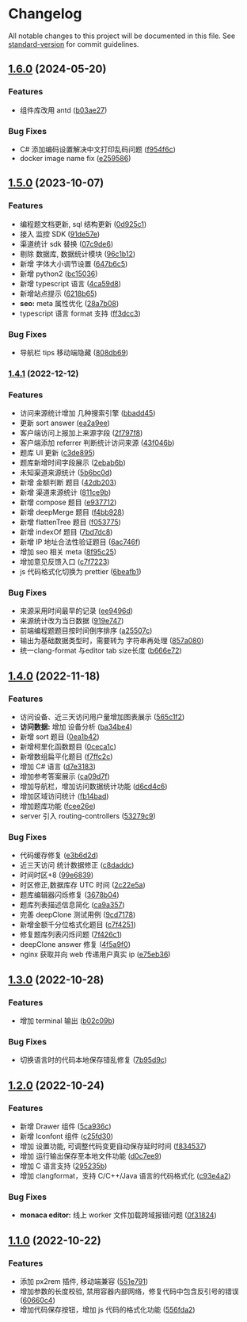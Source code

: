 # Changelog

All notable changes to this project will be documented in this file. See [standard-version](https://github.com/conventional-changelog/standard-version) for commit guidelines.

## [1.6.0](https://github.com/xjq7/runcode/compare/v1.5.0...v1.6.0) (2024-05-20)


### Features

* 组件库改用 antd ([b03ae27](https://github.com/xjq7/runcode/commit/b03ae2783d8d32dd83e10a3d98f780726dbececd))


### Bug Fixes

* C# 添加编码设置解决中文打印乱码问题 ([f954f6c](https://github.com/xjq7/runcode/commit/f954f6c0c5c08588e3c4f5eaf41616d326e6b460))
* docker image name fix ([e259586](https://github.com/xjq7/runcode/commit/e2595863737b9e864bf34827322515bcf3303390))

## [1.5.0](https://github.com/xjq7/runcode/compare/v1.4.1...v1.5.0) (2023-10-07)


### Features

* 编程题文档更新, sql 结构更新 ([0d925c1](https://github.com/xjq7/runcode/commit/0d925c13db94c77c86399f02ba42663ad95ef7d5))
* 接入 监控 SDK ([91de57e](https://github.com/xjq7/runcode/commit/91de57ec81ca0684a8f81fca3d674081c512ff2e))
* 渠道统计 sdk 替换 ([07c9de6](https://github.com/xjq7/runcode/commit/07c9de6c48a71b738c26d08fe30ef9e130e54e6c))
* 剔除 数据库, 数据统计模块 ([96c1b12](https://github.com/xjq7/runcode/commit/96c1b122d7ba1bba1ceb512b15fcc6bb71ecf22d))
* 新增 字体大小调节设置 ([647b6c5](https://github.com/xjq7/runcode/commit/647b6c5d4d31a91dedd3e14ba17b3edddfa71261))
* 新增 python2 ([bc15036](https://github.com/xjq7/runcode/commit/bc150369a8e3b1c94c8a81829bde784246c746dd))
* 新增 typescript 语言 ([4ca59d8](https://github.com/xjq7/runcode/commit/4ca59d81ae213bc7fac3b86a6c66c11305062c19))
* 新增站点提示 ([6218b65](https://github.com/xjq7/runcode/commit/6218b65fed1beca7d3c9d61adda2d81b36f80d50))
* **seo:** meta 属性优化 ([28a7b08](https://github.com/xjq7/runcode/commit/28a7b08c557b693650841ff54ed01d4939ac081e))
* typescript 语言 format 支持 ([ff3dcc3](https://github.com/xjq7/runcode/commit/ff3dcc3a120a27336f341aa3a1e0f8bf84b1feee))


### Bug Fixes

* 导航栏 tips 移动端隐藏 ([808db69](https://github.com/xjq7/runcode/commit/808db69a98357dcd1c93d98d1597fe8fabbaad72))

### [1.4.1](https://github.com/xjq7/runcode/compare/v1.4.0...v1.4.1) (2022-12-12)


### Features

* 访问来源统计增加 几种搜索引擎 ([bbadd45](https://github.com/xjq7/runcode/commit/bbadd45bee6bc4d43da10d3cc6d0cb8248c2ef81))
* 更新 sort answer ([ea2a9ee](https://github.com/xjq7/runcode/commit/ea2a9ee4ca0edb5cb7ea420c551dd0537c3308a2))
* 客户端访问上报加上来源字段 ([2f797f8](https://github.com/xjq7/runcode/commit/2f797f82a28295574aca6cef028fc014427262be))
* 客户端添加 referrer 判断统计访问来源 ([43f046b](https://github.com/xjq7/runcode/commit/43f046b252489b0e72e05e171f15af07ca8bca1a))
* 题库 UI 更新 ([c3de895](https://github.com/xjq7/runcode/commit/c3de895ecb49d1af4b71f3ce7b9adb9db422adba))
* 题库新增时间字段展示 ([2ebab6b](https://github.com/xjq7/runcode/commit/2ebab6b3961e54ae0ec6a210d5397417c15a9372))
* 未知渠道来源统计 ([5b6bc0d](https://github.com/xjq7/runcode/commit/5b6bc0daca252abfce923ab75b3328836c9731e2))
* 新增 金额判断 题目 ([42db203](https://github.com/xjq7/runcode/commit/42db20356a605fee9231d1a73460cc8f4cfb08f2))
* 新增 渠道来源统计 ([811ce9b](https://github.com/xjq7/runcode/commit/811ce9b29a8d8a51a8b4722fcabde462e26e0856))
* 新增 compose 题目 ([e937712](https://github.com/xjq7/runcode/commit/e9377120e9e196556b100e3fb81c6000437a1aa1))
* 新增 deepMerge 题目 ([f4bb928](https://github.com/xjq7/runcode/commit/f4bb928626a78740a3c265af0ad84528ec6b24cd))
* 新增 flattenTree 题目 ([f053775](https://github.com/xjq7/runcode/commit/f053775cd5a7e17a571832f381cc6e0868693418))
* 新增 indexOf 题目 ([7bd7dc8](https://github.com/xjq7/runcode/commit/7bd7dc8e332009d5af06e58ee0905f4464ae694e))
* 新增 IP 地址合法性验证题目 ([6ac746f](https://github.com/xjq7/runcode/commit/6ac746f4fdeb7692c03cf4b0a51aaecb6685d9cf))
* 增加 seo 相关 meta ([8f95c25](https://github.com/xjq7/runcode/commit/8f95c252fe957d51abb12938427e581debd67e37))
* 增加意见反馈入口 ([c7f7223](https://github.com/xjq7/runcode/commit/c7f7223900960defe7b8c3ac1a63114fbc3c47bb))
* js 代码格式化切换为 prettier ([6beafb1](https://github.com/xjq7/runcode/commit/6beafb16b66a6dbcf5c2e8b3ce569318b42b1da1))


### Bug Fixes

* 来源采用时间最早的记录 ([ee9496d](https://github.com/xjq7/runcode/commit/ee9496dafba14e48a60d5a90153cbcc45adf4d89))
* 来源统计改为当日数据 ([919e747](https://github.com/xjq7/runcode/commit/919e747c18f61880e47c08ad22df992117549986))
* 前端编程题题目按时间倒序排序 ([a25507c](https://github.com/xjq7/runcode/commit/a25507c5f060440700ea70aac7cfd445a04ac1f9))
* 输出为基础数据类型时，需要转为 字符串再处理 ([857a080](https://github.com/xjq7/runcode/commit/857a08056d9380df3e5b3e69237a7988d71d4b87))
* 统一clang-format 与editor tab size长度 ([b666e72](https://github.com/xjq7/runcode/commit/b666e724ef3a36f2144be645e7d8b2c5efa9f187))

## [1.4.0](https://github.com/xjq7/runcode/compare/v1.3.0...v1.4.0) (2022-11-18)


### Features

* 访问设备、近三天访问用户量增加图表展示 ([565c1f2](https://github.com/xjq7/runcode/commit/565c1f218ad94bf4816077aefeb97b52fb9886bf))
* **访问数据:** 增加 设备分析 ([ba34be4](https://github.com/xjq7/runcode/commit/ba34be42e90a349fe200d11f4385f2391d896f54))
* 新增 sort 题目 ([0ea1b42](https://github.com/xjq7/runcode/commit/0ea1b4270768534a16495a057e7c3f700a4601ac))
* 新增柯里化函数题目 ([0ceca1c](https://github.com/xjq7/runcode/commit/0ceca1c8d6fc9aa8d71ce973040f2b23c4f8bfa8))
* 新增数组扁平化题目 ([f7ffc2c](https://github.com/xjq7/runcode/commit/f7ffc2cbb5fe6f9ec1178d01577b55309dd888d4))
* 增加 C# 语言 ([d7e3183](https://github.com/xjq7/runcode/commit/d7e3183555c6a8f9c17ebccc123d973ad56d11ae))
* 增加参考答案展示 ([ca09d7f](https://github.com/xjq7/runcode/commit/ca09d7f99e87ebb74d0389fca5dd7eea641a3658))
* 增加导航栏，增加访问数据统计功能 ([d6cd4c6](https://github.com/xjq7/runcode/commit/d6cd4c67863bf9465895750ed84459cab5725c6f))
* 增加区域访问统计 ([fb14bad](https://github.com/xjq7/runcode/commit/fb14bad822fc44339b6a9395bdfa8b4a76026400))
* 增加题库功能 ([fcee26e](https://github.com/xjq7/runcode/commit/fcee26ec2731ef5534ae7109accba57bc03d4d10))
* server 引入 routing-controllers ([53279c9](https://github.com/xjq7/runcode/commit/53279c96ea09da8c5bab9bdd1a883bfbec7a0397))


### Bug Fixes

* 代码缓存修复 ([e3b6d2d](https://github.com/xjq7/runcode/commit/e3b6d2d542832e46bd7c2f0a7d9d5267fa2c1e37))
* 近三天访问 统计数据修正 ([c8daddc](https://github.com/xjq7/runcode/commit/c8daddc77a3fd6bd6f6af64cbd92abf9df0d914b))
* 时间时区+8 ([99e6839](https://github.com/xjq7/runcode/commit/99e6839e0999f84b530185a3ee2200addad6c454))
* 时区修正,数据库存 UTC 时间 ([2c22e5a](https://github.com/xjq7/runcode/commit/2c22e5aa921c964a23f60331b6d8eb148e72c1ab))
* 题库编辑器闪烁修复 ([3678b04](https://github.com/xjq7/runcode/commit/3678b0408ee7fbbfcf92a201f56432a548565784))
* 题库列表描述信息简化 ([ca9a357](https://github.com/xjq7/runcode/commit/ca9a357ca617a45bc2ad85159ab3abfdf3b6b1b5))
* 完善 deepClone 测试用例 ([9cd7178](https://github.com/xjq7/runcode/commit/9cd7178d9e1599cef98c4ce333a002e9855b549c))
* 新增金额千分位格式化题目 ([c7f4251](https://github.com/xjq7/runcode/commit/c7f42514e23f2a98a6cc6ff52b2824d5c90f41d9))
* 修复题库列表闪烁问题 ([7f426c1](https://github.com/xjq7/runcode/commit/7f426c1e2379792d74e37ff4abd7116e1f2788b0))
* deepClone answer 修复 ([4f5a9f0](https://github.com/xjq7/runcode/commit/4f5a9f0fcb10d98e0f052c25d4cbac208e21a5e8))
* nginx 获取并向 web 传递用户真实 ip ([e75eb36](https://github.com/xjq7/runcode/commit/e75eb36e9a80765f89b9ece3b07944d007dc3c9f))

## [1.3.0](https://github.com/xjq7/runcode/compare/v1.2.0...v1.3.0) (2022-10-28)

### Features

- 增加 terminal 输出 ([b02c09b](https://github.com/xjq7/runcode/commit/b02c09be18a7b7e6469c8f320d185c10a9537f72))

### Bug Fixes

- 切换语言时的代码本地保存错乱修复 ([7b95d9c](https://github.com/xjq7/runcode/commit/7b95d9cf81b890ea067e6ee400a34a2aba1aaaa8))

## [1.2.0](https://github.com/xjq7/runcode/compare/v1.1.0...v1.2.0) (2022-10-24)

### Features

- 新增 Drawer 组件 ([5ca936c](https://github.com/xjq7/runcode/commit/5ca936c9886464c511b456e34cebebdb8fb32f27))
- 新增 Iconfont 组件 ([c25fd30](https://github.com/xjq7/runcode/commit/c25fd305bdee66e9d47cbfcf15b3b5c3ed080a29))
- 增加 设置功能, 可调整代码变更自动保存延时时间 ([f834537](https://github.com/xjq7/runcode/commit/f83453769248ecbfd27c8792646a3f31dc1e95b8))
- 增加 运行输出保存至本地文件功能 ([d0c7ee9](https://github.com/xjq7/runcode/commit/d0c7ee9ff081f82de570f160137d52ad3f0b82fb))
- 增加 C 语言支持 ([295235b](https://github.com/xjq7/runcode/commit/295235bef4387106b602b7e39168ef0901181734))
- 增加 clangformat，支持 C/C++/Java 语言的代码格式化 ([c93e4a2](https://github.com/xjq7/runcode/commit/c93e4a2a66586fc84e4ce5f7dc7b5a660a44c49d))

### Bug Fixes

- **monaca editor:** 线上 worker 文件加载跨域报错问题 ([0f31824](https://github.com/xjq7/runcode/commit/0f318247ced9e78c71338f2698234bbe0ddcb1e0))

## [1.1.0](https://github.com/xjq7/runcode/compare/v1.0.1...v1.1.0) (2022-10-22)

### Features

- 添加 px2rem 插件, 移动端兼容 ([551e791](https://github.com/xjq7/runcode/commit/551e79115059b1f68daeacdab0c8a641ee5cf63c))
- 增加参数的长度校验, 禁用容器内部网络，修复代码中包含反引号的错误 ([60660c4](https://github.com/xjq7/runcode/commit/60660c432e635e1f2fd5855764da78b9384ba0ec))
- 增加代码保存按钮，增加 js 代码的格式化功能 ([556fda2](https://github.com/xjq7/runcode/commit/556fda27e4b9fecfac68f3754031da4cdbc13976))
